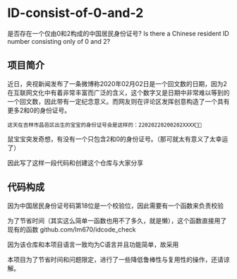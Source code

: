 # ID-consist-of-0-and-2
是否存在一个仅由0和2构成的中国居民身份证号?
Is there a Chinese resident ID number consisting only of 0 and 2?

## 项目简介

近日，央视新闻发布了一条微博称2020年02月02日是一个回文数的日期，因为2在互联网文化中有着非常丰富而广泛的含义，这个数字又是日期中非常难以等到的一个回文数，因此带有一定纪念意义。而网友则在评论区发挥创意构造了一个具有更多2和0的身份证号。
```
这天在吉林市昌邑区出生的宝宝的身份证号会是这样的：22020220200202XXXX🐶🐶
```

鼠宝宝突发奇想，有没有一个只包含2和0的身份证号。（那可就太有意义了太幸运了）

因此写了这样一段代码和创建这个仓库与大家分享

## 代码构成

因为中国居民身份证号码第18位是一个校验位，因此需要有一个函数来负责校验

为了节省时间（其实这么简单一函数也用不了多久，就是懒），这个函数直接用了现有的函数 github.com/Im670/idcode_check

因为该仓库和本项目语言一致均为C语言并且功能简单，故采用

本项目为了节省时间和问题限定，进行了一些降低鲁棒性与复用性的操作，还请谅解。
